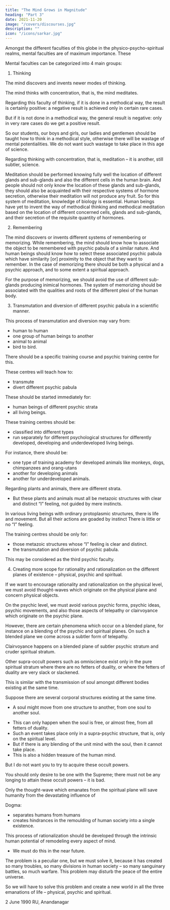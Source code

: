 ```yaml
---
title: "The Mind Grows in Magnitude"
heading: "Part 3"
date: 2021-11-20
image: "/covers/discourses.jpg"
description: ""
icon: "/icons/sarkar.jpg"
---
```



Amongst the different faculties of this globe in the physico-psycho-spiritual realms, mental faculties are of maximum importance. These

Mental faculties can be categorized into 4 main groups:

1. Thinking

The mind discovers and invents newer modes of thinking.

The mind thinks with concentration, that is, the mind meditates. 

Regarding this faculty of thinking, if it is done in a methodical way, the result is certainly positive: a negative result is achieved only in certain rare cases. 

But if it is not done in a methodical way, the general result is negative: only in very rare cases do we get a positive result. 

So our students, our boys and girls, our ladies and gentlemen should be taught how to think in a methodical style, otherwise there will be wastage of mental potentialities. We do not want such wastage to take place in this age of science.

Regarding thinking with concentration, that is, meditation – it is another, still subtler, science. 

Meditation should be performed knowing fully well the location of different glands and sub-glands and also the different cells in the human brain. And people should not only know the location of these glands and sub-glands, they should also be acquainted with their respective systems of hormone secretion, otherwise their meditation will not produce any fruit. So for this system of meditation, knowledge of biology is essential. Human beings have yet to invent the way of methodical thinking and methodical meditation based on the location of different concerned cells, glands and sub-glands, and their secretion of the requisite quantity of hormones.

2. Remembering

The mind discovers or invents different systems of remembering or memorizing. While remembering, the mind should know how to associate the object to be remembered with psychic pabula of a similar nature. And human beings should know how to select these associated psychic pabula which have similarity [or] proximity to the object that they want to remember. In the case of memorizing there should be both a physical and a psychic approach, and to some extent a spiritual approach.

For the purpose of memorizing, we should avoid the use of different sub-glands producing inimical hormones. The system of memorizing should be associated with the qualities and roots of the different plexi of the human body.


3. Transmutation and diversion of different psychic pabula in a scientific manner. 

This process of transmutation and diversion may vary from:
- human to human
- one group of human beings to another
- animal to animal
- bird to bird. 

There should be a specific training course and psychic training centre for this.

<!-- We must start this type of  in various important places in the world. Such psychic training -->

These centres will teach how to:
- transmute
- divert different psychic pabula

These should be started immediately for:
- human beings of different psychic strata
- all living beings.

These training centres should be:
- classified into different types
- run separately for different psychological structures for differently developed, developing and underdeveloped living beings. 

For instance, there should be:
- one type of training academy for developed animals like monkeys, dogs, chimpanzees and orang-utans
- another for developing animals
- another for underdeveloped animals.

Regarding plants and animals, there are different strata. 
- But these plants and animals must all be metazoic structures with clear and distinct “I” feeling, not guided by mere instincts. 

In various living beings with ordinary protoplasmic structures, there is life and movement. 
But all their actions are goaded by instinct 
There is little or no “I” feeling. 

The training centres should be only for:
- those metazoic structures whose “I” feeling is clear and distinct. 
- the transmutation and diversion of psychic pabula. 

This may be considered as the third psychic faculty.


4. Creating more scope for rationality and rationalization on the different planes of existence – physical, psychic and spiritual.

If we want to encourage rationality and rationalization on the physical level, we must avoid thought-waves which originate on the physical plane and concern physical objects. 

On the psychic level, we must avoid various psychic forms, psychic ideas, psychic movements, and also those aspects of telepathy or clairvoyance which originate on the psychic plane.

However, there are certain phenomena which occur on a blended plane, for instance on a blending of the psychic and spiritual planes. On such a blended plane we come across a subtler form of telepathy. 


Clairvoyance happens on a blended plane of subtler psychic stratum and cruder spiritual stratum. 

Other supra-occult powers such as omniscience exist only in the pure spiritual stratum where there are no fetters of duality, or where the fetters of duality are very slack or slackened. 

This is similar with the transmission of<!--  spirit or --> soul amongst different bodies <!-- corporal structures --> existing at the same time. <!-- , that is, which are of contemporary nature. -->

Suppose there are several corporal structures existing at the same time.
- A soul might move from one structure to another, from one soul to another soul.
<!--  ; there may occur transmission of soul amongst them, -->  
- This <!-- transmission of soul amongst contemporary corporal structures --> can only happen when the soul <!-- spirit --> is free, or almost free, from all fetters of duality. 
- Such an event takes place only in a supra-psychic structure, that is, only on the spiritual level. 
- But if there is any blending of the unit mind with the <!-- spirit --> soul, then it cannot take place.
- This is also a hidden treasure of the human mind.

But I do not want you to try to acquire these occult powers.

You should only desire to be one with the Supreme; there must not be any longing to attain these occult powers – it is bad.

Only the thought-wave which emanates from the spiritual plane will save humanity from the devastating influence of 

Dogma:
- separates humans from humans
- creates hindrances in the remoulding of human society into a single existence. 

This process of rationalization should be developed through the intrinsic human potential of remodeling every aspect of mind.
- We must do this in the near future. 

The problem is a peculiar one, but we must solve it, because it has created so many troubles, so many divisions in human society – so many sanguinary battles, so much warfare. This problem may disturb the peace of the entire universe.

So we will have to solve this problem and create a new world in all the three emanations of life – physical, psychic and spiritual. 

<!-- I hope you boys and girls, by your collective effort, will do something concrete in this respect. You are not insignificant beings; you are the glorified expressions of the Supreme Lord. So you will have to do something concrete immediately. The problem brooks no delay. -->

2 June 1990 RU, Anandanagar


